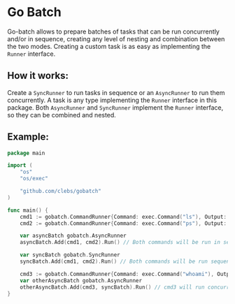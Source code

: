 # Go Batch
Go-batch  allows to prepare batches of tasks that can be run concurrently and/or in sequence, creating any level of nesting and combination between the two modes. Creating a custom task is as easy as implementing the `Runner` interface.

## How it works:
Create a `SyncRunner` to run tasks in sequence or an `AsyncRunner` to run them concurrently. A task is any type implementing the `Runner` interface in this package.
Both `AsyncRunner` and `SyncRunner` implement the `Runner` interface, so they can be combined and nested.

## Example:
```go
package main

import (
	"os"
	"os/exec"

	"github.com/clebs/gobatch"
)

func main() {
	cmd1 := gobatch.CommandRunner{Command: exec.Command("ls"), Output: os.Stdout}
	cmd2 := gobatch.CommandRunner{Command: exec.Command("ps"), Output: os.Stdout}

	var asyncBatch gobatch.AsyncRunner
	asyncBatch.Add(cmd1, cmd2).Run() // Both commands will be run in separate goroutines concurrently

	var syncBatch gobatch.SyncRunner
	syncBatch.Add(cmd1, cmd2).Run() // Both commands will be run sequentially

	cmd3 := gobatch.CommandRunner{Command: exec.Command("whoami"), Output: os.Stdout}
	var otherAsyncBatch gobatch.AsyncRunner
	otherAsyncBatch.Add(cmd3, syncBatch).Run() // cmd3 will run concurrently to cmd1 and cmd2 which will run sequentially
}
```